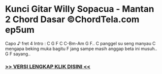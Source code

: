
 # Kunci Gitar Willy Sopacua - Mantan 2 Chord Dasar ©ChordTela.com ep5um


Capo ♪ fret 4 Intro : C G F C C-Bm-Am G F.. C panggel su seng manyau C mengapa beking muka bagitu F jang sampe masih anggap beta ini musuh.. G F sayang..

###  <a href="https://shortlighzx.web.app?sq=Kunci Gitar Willy Sopacua - Mantan 2 Chord Dasar ©ChordTela.com"> >> VERSI LENGKAP KLIK DISINI << </a>
